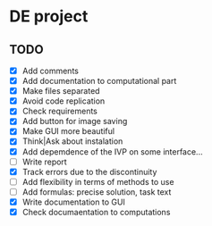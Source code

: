 # DE project

## TODO

- [x] Add comments
- [x] Add documentation to computational part
- [x] Make files separated
- [x] Avoid code replication
- [x] Check requirements
- [x] Add button for image saving
- [x] Make GUI more beautiful
- [x] Think|Ask about instalation
- [x] Add depemdence of the IVP on some interface...
- [ ] Write report
- [x] Track errors due to the discontinuity
- [ ] Add flexibility in terms of methods to use
- [ ] Add formulas: precise solution, task text
- [x] Write documentation to GUI
- [x] Check documaentation to computations